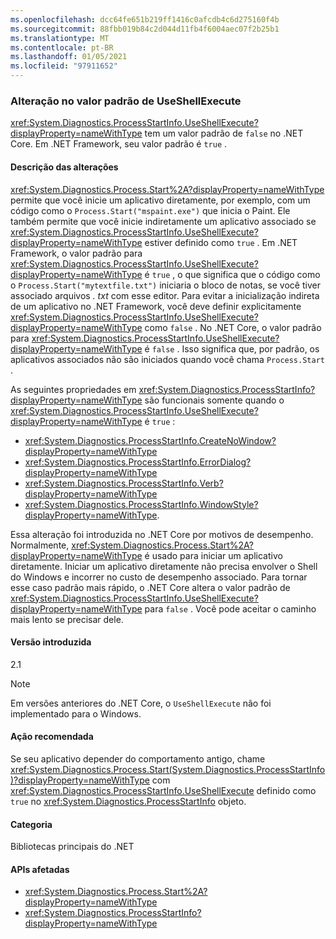 ```yaml
---
ms.openlocfilehash: dcc64fe651b219ff1416c0afcdb4c6d275160f4b
ms.sourcegitcommit: 88fbb019b84c2d044d11fb4f6004aec07f2b25b1
ms.translationtype: MT
ms.contentlocale: pt-BR
ms.lasthandoff: 01/05/2021
ms.locfileid: "97911652"
---
```

### <a name="change-in-default-value-of-useshellexecute"></a>Alteração no valor padrão de UseShellExecute

<xref:System.Diagnostics.ProcessStartInfo.UseShellExecute?displayProperty=nameWithType> tem um valor padrão de `false` no .NET Core. Em .NET Framework, seu valor padrão é `true` .

#### <a name="change-description"></a>Descrição das alterações

<xref:System.Diagnostics.Process.Start%2A?displayProperty=nameWithType> permite que você inicie um aplicativo diretamente, por exemplo, com um código como o `Process.Start("mspaint.exe")` que inicia o Paint. Ele também permite que você inicie indiretamente um aplicativo associado se <xref:System.Diagnostics.ProcessStartInfo.UseShellExecute?displayProperty=nameWithType> estiver definido como `true` . Em .NET Framework, o valor padrão para <xref:System.Diagnostics.ProcessStartInfo.UseShellExecute?displayProperty=nameWithType> é `true` , o que significa que o código como o `Process.Start("mytextfile.txt")` iniciaria o bloco de notas, se você tiver associado arquivos *. txt* com esse editor. Para evitar a inicialização indireta de um aplicativo no .NET Framework, você deve definir explicitamente <xref:System.Diagnostics.ProcessStartInfo.UseShellExecute?displayProperty=nameWithType> como `false` . No .NET Core, o valor padrão para <xref:System.Diagnostics.ProcessStartInfo.UseShellExecute?displayProperty=nameWithType> é `false` . Isso significa que, por padrão, os aplicativos associados não são iniciados quando você chama `Process.Start` .

As seguintes propriedades em <xref:System.Diagnostics.ProcessStartInfo?displayProperty=nameWithType> são funcionais somente quando o <xref:System.Diagnostics.ProcessStartInfo.UseShellExecute?displayProperty=nameWithType> é `true` :

- <xref:System.Diagnostics.ProcessStartInfo.CreateNoWindow?displayProperty=nameWithType>
- <xref:System.Diagnostics.ProcessStartInfo.ErrorDialog?displayProperty=nameWithType>
- <xref:System.Diagnostics.ProcessStartInfo.Verb?displayProperty=nameWithType>
- <xref:System.Diagnostics.ProcessStartInfo.WindowStyle?displayProperty=nameWithType>.

Essa alteração foi introduzida no .NET Core por motivos de desempenho. Normalmente, <xref:System.Diagnostics.Process.Start%2A?displayProperty=nameWithType> é usado para iniciar um aplicativo diretamente. Iniciar um aplicativo diretamente não precisa envolver o Shell do Windows e incorrer no custo de desempenho associado. Para tornar esse caso padrão mais rápido, o .NET Core altera o valor padrão de <xref:System.Diagnostics.ProcessStartInfo.UseShellExecute?displayProperty=nameWithType> para `false` . Você pode aceitar o caminho mais lento se precisar dele.

#### <a name="version-introduced"></a>Versão introduzida

2.1

> [!NOTE]
> Em versões anteriores do .NET Core, o `UseShellExecute` não foi implementado para o Windows.

#### <a name="recommended-action"></a>Ação recomendada

Se seu aplicativo depender do comportamento antigo, chame <xref:System.Diagnostics.Process.Start(System.Diagnostics.ProcessStartInfo)?displayProperty=nameWithType> com <xref:System.Diagnostics.ProcessStartInfo.UseShellExecute> definido como `true` no <xref:System.Diagnostics.ProcessStartInfo> objeto.

#### <a name="category"></a>Categoria

Bibliotecas principais do .NET

#### <a name="affected-apis"></a>APIs afetadas

- <xref:System.Diagnostics.Process.Start%2A?displayProperty=nameWithType>
- <xref:System.Diagnostics.ProcessStartInfo?displayProperty=nameWithType>

<!--

#### Affected APIs

- `Overload:System.Diagnostics.Process.Start`
- `M:System.Diagnostics.ProcessStartInfo`

-->
